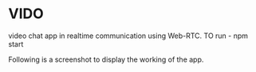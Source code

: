 # VIDO
video chat app in realtime communication using Web-RTC.
TO run - 
npm start

Following is a screenshot to display the working of the app.

